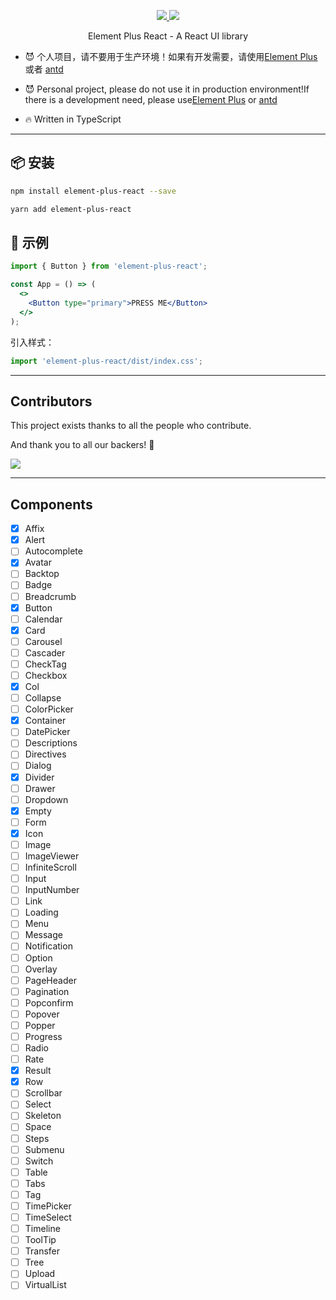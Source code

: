 <p align="center">
  <a href="https://www.npmjs.org/package/element-plus-react">
    <img src="https://img.shields.io/npm/v/element-plus-react.svg">
  </a>
  <a href="https://npmcharts.com/compare/element-plus-react?minimal=true">
    <img src="https://img.shields.io/npm/dm/element-plus-react.svg">
  </a>
  <br>
</p>

<p align="center">Element Plus React - A React UI library</p>

- 😈 个人项目，请不要用于生产环境！如果有开发需要，请使用[Element Plus](https://github.com/element-plus/element-plus) 或者 [antd](https://github.com/ant-design/ant-design)
- 😈 Personal project, please do not use it in production environment!If there is a development need, please use[Element Plus](https://github.com/element-plus/element-plus) or [antd](https://github.com/ant-design/ant-design)

- 🔥 Written in TypeScript

---

## 📦 安装

```bash
npm install element-plus-react --save
```

```bash
yarn add element-plus-react
```

## 🔨 示例

```jsx
import { Button } from 'element-plus-react';

const App = () => (
  <>
    <Button type="primary">PRESS ME</Button>
  </>
);
```

引入样式：

```jsx
import 'element-plus-react/dist/index.css';
```

---
## Contributors

This project exists thanks to all the people who contribute.

And thank you to all our backers! 🙏

<a href="https://github.com/element-plus-react/element-plus-react/graphs/contributors">
  <img src="https://contrib.rocks/image?repo=element-plus-react/element-plus-react" />
</a>

---
## Components

- [x] Affix
- [x] Alert
- [ ] Autocomplete
- [x] Avatar
- [ ] Backtop
- [ ] Badge
- [ ] Breadcrumb
- [x] Button
- [ ] Calendar
- [x] Card
- [ ] Carousel
- [ ] Cascader
- [ ] CheckTag
- [ ] Checkbox
- [x] Col
- [ ] Collapse
- [ ] ColorPicker
- [x] Container
- [ ] DatePicker
- [ ] Descriptions
- [ ] Directives
- [ ] Dialog
- [x] Divider
- [ ] Drawer
- [ ] Dropdown
- [x] Empty
- [ ] Form
- [x] Icon
- [ ] Image
- [ ] ImageViewer
- [ ] InfiniteScroll
- [ ] Input
- [ ] InputNumber
- [ ] Link
- [ ] Loading
- [ ] Menu
- [ ] Message
- [ ] Notification
- [ ] Option
- [ ] Overlay
- [ ] PageHeader
- [ ] Pagination
- [ ] Popconfirm
- [ ] Popover
- [ ] Popper
- [ ] Progress
- [ ] Radio
- [ ] Rate
- [x] Result
- [x] Row
- [ ] Scrollbar
- [ ] Select
- [ ] Skeleton
- [ ] Space
- [ ] Steps
- [ ] Submenu
- [ ] Switch
- [ ] Table
- [ ] Tabs
- [ ] Tag
- [ ] TimePicker
- [ ] TimeSelect
- [ ] Timeline
- [ ] ToolTip
- [ ] Transfer
- [ ] Tree
- [ ] Upload
- [ ] VirtualList

